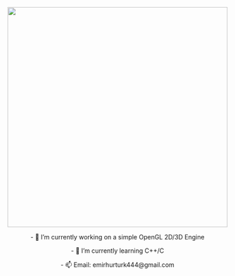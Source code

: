 
<!--
**ehurturk/ehurturk** is a ✨ _special_ ✨ repository because its `README.md` (this file) appears on your GitHub profile.
-->

<p align="center">
  <img  width="500" height="500" src="https://media.giphy.com/media/1iNIkQBAwEkUuTpikf/giphy.gif">
</p>
<p align="center">
  - 🔭 I’m currently working on a simple OpenGL 2D/3D Engine
</p>
<p align="center">
  - 🌱 I’m currently learning C++/C
</p>
<p align="center">
  - 📫 Email: emirhurturk444@gmail.com
</p>

